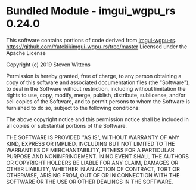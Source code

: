 # Bundled Module - imgui_wgpu_rs 0.24.0

This software contains portions of code derived from [imgui-wgpu-rs](https://github.com/Yatekii/imgui-wgpu-rs/tree/master).
https://github.com/Yatekii/imgui-wgpu-rs/tree/master
Licensed under the Apache License

Copyright (c) 2019 Steven Wittens

Permission is hereby granted, free of charge, to any person obtaining a copy of this software and associated documentation files (the "Software"), to deal in the Software without restriction, including without limitation the rights to use, copy, modify, merge, publish, distribute, sublicense, and/or sell copies of the Software, and to permit persons to whom the Software is furnished to do so, subject to the following conditions:

The above copyright notice and this permission notice shall be included in all copies or substantial portions of the Software.

THE SOFTWARE IS PROVIDED "AS IS", WITHOUT WARRANTY OF ANY KIND, EXPRESS OR IMPLIED, INCLUDING BUT NOT LIMITED TO THE WARRANTIES OF MERCHANTABILITY, FITNESS FOR A PARTICULAR PURPOSE AND NONINFRINGEMENT. IN NO EVENT SHALL THE AUTHORS OR COPYRIGHT HOLDERS BE LIABLE FOR ANY CLAIM, DAMAGES OR OTHER LIABILITY, WHETHER IN AN ACTION OF CONTRACT, TORT OR OTHERWISE, ARISING FROM, OUT OF OR IN CONNECTION WITH THE SOFTWARE OR THE USE OR OTHER DEALINGS IN THE SOFTWARE.